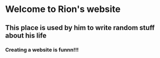 # Welcome to Rion's website
## This place is used by him to write random stuff about his life
### Creating a website is funnn!!!
